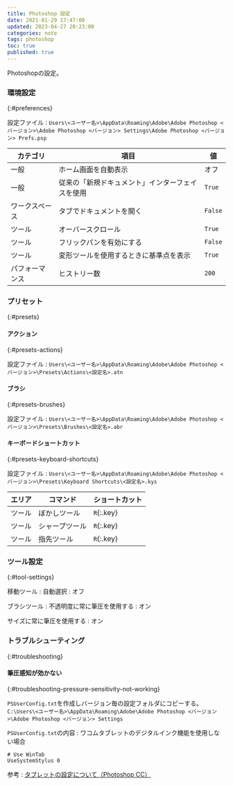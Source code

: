 ```yaml
---
title: Photoshop 設定
date: 2021-01-29 17:47:00
updated: 2023-04-27 20:23:00
categories: note
tags: photoshop
toc: true
published: true
---
```

Photoshopの設定。

### 環境設定
{:#preferences}

設定ファイル
: `Users\<ユーザー名>\AppData\Roaming\Adobe\Adobe Photoshop <バージョン>\Adobe Photoshop <バージョン> Settings\Adobe Photoshop <バージョン> Prefs.psp`

| カテゴリ       | 項目                                             | 値      |
| -------------- | ------------------------------------------------ | ------- |
| 一般           | ホーム画面を自動表示                             | オフ    |
| 一般           | 従来の「新規ドキュメント」インターフェイスを使用 | `True`  |
| ワークスペース | タブでドキュメントを開く                         | `False` |
| ツール         | オーバースクロール                               | `True`  |
| ツール         | フリックパンを有効にする                         | `False` |
| ツール         | 変形ツールを使用するときに基準点を表示           | `True`  |
| パフォーマンス | ヒストリー数                                     | `200`   |

### プリセット
{:#presets}

#### アクション
{:#presets-actions}

設定ファイル
: `Users\<ユーザー名>\AppData\Roaming\Adobe\Adobe Photoshop <バージョン>\Presets\Actions\<設定名>.atn`

#### ブラシ
{:#presets-brushes}

設定ファイル
: `Users\<ユーザー名>\AppData\Roaming\Adobe\Adobe Photoshop <バージョン>\Presets\Brushes\<設定名>.abr`

#### キーボードショートカット
{:#presets-keyboard-shortcuts}

設定ファイル
: `Users\<ユーザー名>\AppData\Roaming\Adobe\Adobe Photoshop <バージョン>\Presets\Keyboard Shortcuts\<設定名>.kys`

| エリア | コマンド       | ショートカット |
| ------ | -------------- | -------------- |
| ツール | ぼかしツール   | `R`{:.key}     |
| ツール | シャープツール | `R`{:.key}     |
| ツール | 指先ツール     | `R`{:.key}     |

### ツール設定
{:#tool-settings}

移動ツール
: 自動選択
  : オフ

ブラシツール
: 不透明度に常に筆圧を使用する
  : オン

  サイズに常に筆圧を使用する
  : オン

### トラブルシューティング
{:#troubleshooting}

#### 筆圧感知が効かない
{:#troubleshooting-pressure-sensitivity-not-working}

`PSUserConfig.txt`を作成しバージョン毎の設定フォルダにコピーする。
`C:\Users\<ユーザー名>\AppData\Roaming\Adobe\Adobe Photoshop <バージョン>\Adobe Photoshop <バージョン> Settings`

`PSUserConfig.txt`の内容
: ワコムタブレットのデジタルインク機能を使用しない場合

  ```
  # Use WinTab
  UseSystemStylus 0
  ```

参考
: [タブレットの設定について（Photoshop CC）](https://helpx.adobe.com/jp/photoshop/kb/cq08110039.html)
